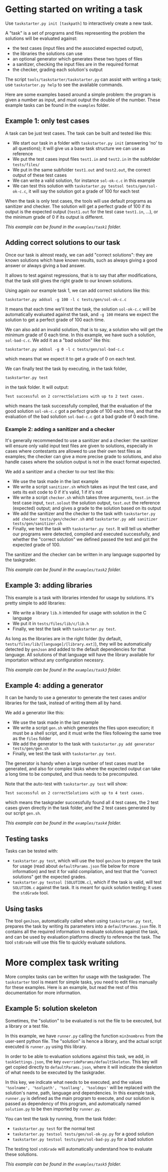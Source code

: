 # Getting started on writing a task

Use `taskstarter.py init [taskpath]` to interactively create a new task.

A "task" is a set of programs and files representing the problem the solutions will be evaluated against:

* the test cases (input files and the associated expected output),
* the libraries the solutions can use
* an optional generator which generates these two types of files
* a sanitizer, checking the input files are in the required format
* the checker, grading each solution's output

The script `tools/taskstarter/taskstarter.py` can assist with writing a task; use `taskstarter.py help` to see the available commands.

Here are some examples based around a simple problem: the program is given a number as input, and must output the double of the number. These example tasks can be found in the `examples` folder.

## Example 1: only test cases

A task can be just test cases. The task can be built and tested like this:

* We start our task in a folder with `taskstarter.py init` (answering 'no' to all questions); it will give us a base task structure we can use as reference
* We put the test cases input files `test1.in` and `test2.in` in the subfolder `tests/files/`
* We put in the same subfolder `test1.out` and `test2.out`, the correct output of these test cases
* We can write a valid solution, for instance `sol-ok-c.c` in this example
* We can test this solution with `taskstarter.py testsol tests/gen/sol-ok-c.c`, it will say the solution got a grade of 100 for each test

When the task is only test cases, the tools will use default programs as sanitizer and checker. The solution will get a perfect grade of 100 if its output is the expected output (`test1.out` for the test case `test1.in`, ...), or the minimum grade of 0 if its output is different.

*This example can be found in the `examples/task1` folder.*

## Adding correct solutions to our task

Once our task is almost ready, we can add "correct solutions": they are known solutions which have known results, such as always giving a good answer or always giving a bad answer.

It allows to test against regressions, that is to say that after modifications, that the task still gives the right grade to our known solutions.

Using again our example task 1, we can add correct solutions like this:

    taskstarter.py addsol -g 100 -l c tests/gen/sol-ok-c.c

It means that each time we'll test the task, the solution `sol-ok-c.c` will be automatically evaluated against the task, and `-g 100` means we expect the solution to get a perfect grade of 100 each time.

We can also add an invalid solution, that is to say, a solution who will get the minimum grade of 0 each time. In this example, we have such a solution, `sol-bad-c.c`. We add it as a "bad solution" like this:

    taskstarter.py addsol -g 0 -l c tests/gen/sol-bad-c.c

which means that we expect it to get a grade of 0 on each test.

We can finally test the task by executing, in the task folder,

    taskstarter.py test

in the task folder. It will output:

    Test successful on 2 correctSolutions with up to 2 test cases.

which means the task successfully compiled, that the evaluation of the good solution `sol-ok-c.c` got a perfect grade of 100 each time, and that the evaluation of the bad solution `sol-bad-c.c` got a bad grade of 0 each time.

### Example 2: adding a sanitizer and a checker

It's generally recommended to use a sanitizer and a checker: the sanitizer will ensure only valid input test files are given to solutions, especially in cases where contestants are allowed to use their own test files as examples; the checker can give a more precise grade to solutions, and also handle cases where the solution output is not in the exact format expected.

We add a sanitizer and a checker to our test like this:

* We use the task made in the last example
* We write a script `sanitizer.sh` which takes as input the test case, and sets its exit code to 0 if it's valid, 1 if it's not
* We write a script `checker.sh` which takes three arguments, `test.in` the test case input, `test.solout` the solution output, `test.out` the reference (expected) output; and gives a grade to the solution based on its output
* We add the sanitizer and the checker to the task with `taskstarter.py add checker tests/gen/checker.sh` and `taskstarter.py add sanitizer tests/gen/sanitizer.sh`
* Finally, we test the task with `taskstarter.py test`. It will tell us whether our programs were detected, compiled and executed successfully, and whether the "correct solution" we defined passed the test and got the expected grade of 100.

The sanitizer and the checker can be written in any language supported by the taskgrader.

*This example can be found in the `examples/task2` folder.*

## Example 3: adding libraries

This example is a task with libraries intended for usage by solutions. It's pretty simple to add libraries:

* We write a library `lib.h` intended for usage with solution in the C language
* We put it in `tests/files/lib/c/lib.h`
* Finally, we test the task with `taskstarter.py test`.

As long as the libraries are in the right folder (by default, `tests/files/lib/[language]/[library.ext]`), they will be automatically detected by `genJson` and added to the default dependencies for that language. All solutions of that language will have the library available for importation without any configuration necessry.

*This example can be found in the `examples/task3` folder.*

## Example 4: adding a generator

It can be handy to use a generator to generate the test cases and/or libraries for the task, instead of writing them all by hand.

We add a generator like this:

* We use the task made in the last example
* We write a script `gen.sh` which generates the files upon execution; it must be a shell script, and it must write the files following the same tree as the `files` folder
* We add the generator to the task with `taskstarter.py add generator tests/gen/gen.sh`
* Finally, we test the task with `taskstarter.py test`.

The generator is handy when a large number of test cases must be generated, and also for complex tasks where the expected output can take a long time to be computed, and thus needs to be precomputed.

Note that the auto-test with `taskstarter.py test` will show:

    Test successful on 2 correctSolutions with up to 4 test cases.

which means the taskgrader successfully found all 4 test cases, the 2 test cases given directly in the task folder, and the 2 test cases generated by our script `gen.sh`.

*This example can be found in the `examples/task4` folder.*

## Testing tasks

Tasks can be tested with:

* `taskstarter.py test`, which will use the tool `genJson` to prepare the task for usage (read about `defaultParams.json` file below for more information) and test it for valid compilation, and test that the "correct solutions" get the expected grades.
* `taskstarter.py testsol [SOLUTION.c]`, which if the task is valid, will test `SOLUTION.c` against the task. It is meant for quick solution testing; it uses the `stdGrade` tool.

## Using tasks

The tool `genJson`, automatically called when using `taskstarter.py test`, prepares the task by writing its parameters into a `defaultParams.json` file. It contains all the required information to evaluate solutions against the task, and can be used by evaluation platforms directly to reference the task. The tool `stdGrade` will use this file to quickly evaluate solutions.

# More complex task writing

More complex tasks can be written for usage with the taskgrader. The `taskstarter` tool is meant for simple tasks, you need to edit files manually for these examples. Here is an example, but read the rest of this documentation for more information.

## Example 5: solution skeleton

Sometimes, the "solution" to be evaluated is not the file to be executed, but a library or a test file.

In this example, we have `runner.py` calling the function `min3nombres` from the user-sent python file. The "solution" is hence a library, and the actual script executed is `runner.py` using this library.

In order to be able to evaluation solutions against this task, we add, in `taskSettings.json`, the key `overrideParams/defaultSkeleton`. This key will get copied directly to `defaultParams.json`, where it will indicate the skeleton of what needs to be executed by the taskgrader.

In this key, we indicate what needs to be executed, and the values `'%solname', '%solpath', '%sollang', '%soldeps'` will be replaced with the solution's name, path, language and dependencies. In this example task, `runner.py` is defined as the main program to execute, and our solution is passed as dependency of this program, and automatically named `solution.py` to be then imported by `runner.py`.

You can test the task by running, from the task folder:

* `taskstarter.py test` for the normal test
* `taskstarter.py testsol tests/gen/sol-ok-py.py` for a good solution
* `taskstarter.py testsol tests/gen/sol-bad-py.py` for a bad solution

The testing tool `stdGrade` will automatically understand how to evaluate these solutions.

*This example can be found in the `examples/task5` folder.*
